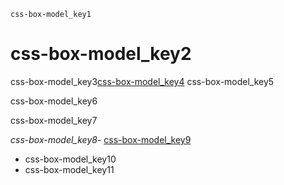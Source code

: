 ```ngMeta
css-box-model_key1
```
# css-box-model_key2
css-box-model_key3[css-box-model_key4](https://abhishekgupta92.github.io/equality4)
css-box-model_key5

css-box-model_key6

css-box-model_key7

*css-box-model_key8*- [css-box-model_key9](http://learn.shayhowe.com/html-css/opening-the-box-model/#what-is-the-box)
- css-box-model_key10
- css-box-model_key11
